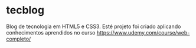 # tecblog
Blog de tecnologia em HTML5 e CSS3. Esté projeto foi criado aplicando conhecimentos aprendidos no curso https://www.udemy.com/course/web-completo/
